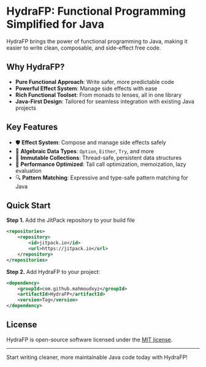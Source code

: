 # HydraFP: Functional Programming Simplified for Java

HydraFP brings the power of functional programming to Java, making it easier to write clean, composable, and side-effect free code.

## Why HydraFP?

- **Pure Functional Approach**: Write safer, more predictable code
- **Powerful Effect System**: Manage side effects with ease
- **Rich Functional Toolset**: From monads to lenses, all in one library
- **Java-First Design**: Tailored for seamless integration with existing Java projects

## Key Features

- 🛡️ **Effect System**: Compose and manage side effects safely
- 🧩 **Algebraic Data Types**: `Option`, `Either`, `Try`, and more
- 🔄 **Immutable Collections**: Thread-safe, persistent data structures
- 🚀 **Performance Optimized**: Tail call optimization, memoization, lazy evaluation
- 🔍 **Pattern Matching**: Expressive and type-safe pattern matching for Java


## Quick Start

**Step 1.** Add the JitPack repository to your build file

```xml
<repositories>
	<repository>
	    <id>jitpack.io</id>
	    <url>https://jitpack.io</url>
	</repository>
</repositories>
```

**Step 2.** Add HydraFP to your project:

```xml
<dependency>
    <groupId>com.github.mahmoudxyz</groupId>
    <artifactId>HydraFP</artifactId>
    <version>Tag</version>
</dependency>

```

## License

HydraFP is open-source software licensed under the [MIT license](LICENSE).

---

Start writing cleaner, more maintainable Java code today with HydraFP!